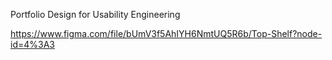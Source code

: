 Portfolio Design for Usability Engineering

https://www.figma.com/file/bUmV3f5AhIYH6NmtUQ5R6b/Top-Shelf?node-id=4%3A3
